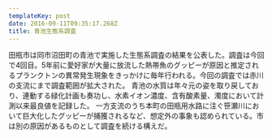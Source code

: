 ```yaml
---
templateKey: post
date: 2016-09-11T09:35:17.268Z
title: 青池生態系調査
---
```

田瓶市は同市沼田町の青池で実施した生態系調査の結果を公表した。調査は今回で4回目。5年前に愛好家が大量に放流した熱帯魚のグッピーが原因と推定されるプランクトンの異常発生現象をきっかけに毎年行われる。今回の調査では赤川の支流にまで調査範囲が拡大された。
青池の水質は年々元の姿を取り戻しており、連動する緑化計画も奏功し、水素イオン濃度、含有酸素量、濁度において計測以来最良値を記録した。
一方支流のうち本町の田瓶用水路に注ぐ笹瀬川において巨大化したグッピーが捕獲されるなど、想定外の事象も認められている。市は別の原因があるものとして調査を続ける構えだ。